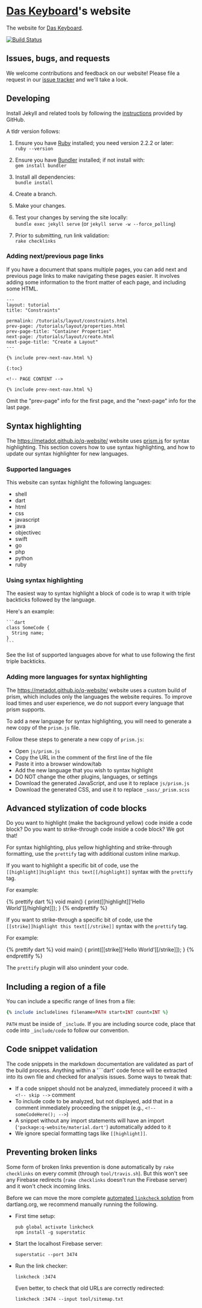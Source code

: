 # [Das Keyboard](https://metadot.github.io/q-website/)'s website

The website for [Das Keyboard](https://metadot.github.io/q-website/).

[![Build Status](https://travis-ci.com/metadot/q-website.svg?token=sBrjsq524qva4V6vzxWH&branch=master)](https://travis-ci.org/metadot/q-website)

## Issues, bugs, and requests

We welcome contributions and feedback on our website!
Please file a request in our
[issue tracker](https://github.com/DasKeyboard/q/issues/new)
and we'll take a look.

## Developing

Install Jekyll and related tools by following the
[instructions](https://help.github.com/articles/using-jekyll-with-pages/)
provided by GitHub.

A tldr version follows:

1. Ensure you have [Ruby](https://www.ruby-lang.org/en/documentation/installation/) installed; you need version 2.2.2 or later:<br>
`ruby --version`

1. Ensure you have [Bundler](http://bundler.io/) installed; if not install with:<br>
`gem install bundler`

1. Install all dependencies:<br>
`bundle install`

1. Create a branch.

1. Make your changes.

1. Test your changes by serving the site locally:<br>
`bundle exec jekyll serve` (or `jekyll serve -w --force_polling`)

1. Prior to submitting, run link validation:<br>
`rake checklinks`
### Adding next/previous page links

If you have a document that spans multiple pages, you can add next and previous
page links to make navigating these pages easier. It involves adding some information
to the front matter of each page, and including some HTML.

```
---
layout: tutorial
title: "Constraints"

permalink: /tutorials/layout/constraints.html
prev-page: /tutorials/layout/properties.html
prev-page-title: "Container Properties"
next-page: /tutorials/layout/create.html
next-page-title: "Create a Layout"
---

{% include prev-next-nav.html %}

{:toc}

<!-- PAGE CONTENT -->

{% include prev-next-nav.html %}
```

Omit the "prev-page" info for the first page, and the "next-page" info for the
last page.

## Syntax highlighting

The https://metadot.github.io/q-website/ website uses [prism.js](http://prismjs.com/) for syntax
highlighting. This section covers how to use syntax highlighting, and
how to update our syntax highlighter for new languages.

### Supported languages

This website can syntax highlight the following languages:

* shell
* dart
* html
* css
* javascript
* java
* objectivec
* swift
* go
* php
* python
* ruby

### Using syntax highlighting

The easiest way to syntax highlight a block of code is to wrap
it with triple backticks followed by the language.

Here's an example:

<!-- skip -->

	```dart
	class SomeCode {
	  String name;
	}
	```


See the list of supported languages above for what to use
following the first triple backticks.

### Adding more languages for syntax highlighting

The https://metadot.github.io/q-website/ website uses a custom build of prism, which
includes only the languages the website requires. To improve
load times and user experience, we do not support every
language that prism supports.

To add a new language for syntax highlighting, you will need
to generate a new copy of the `prism.js` file.

Follow these steps to generate a new copy of `prism.js`:

* Open `js/prism.js`
* Copy the URL in the comment of the first line of the file
* Paste it into a browser window/tab
* Add the new language that you wish to syntax highlight
* DO NOT change the other plugins, languages, or settings
* Download the generated JavaScript, and use it to replace `js/prism.js`
* Download the generated CSS, and use it to replace `_sass/_prism.scss`

## Advanced stylization of code blocks

Do you want to highlight (make the background yellow)
code inside a code block? Do you want to strike-through
code inside a code block? We got that!

For syntax highlighting, plus yellow highlighting
and strike-through formatting, use the `prettify` tag
with additional custom inline markup.

If you want to highlight a specific bit of code, use the
`[[highlight]]highlight this text[[/highlight]]` syntax
with the `prettify` tag.

For example:

<!-- skip -->
{% prettify dart %}
void main() {
  print([[highlight]]'Hello World'[[/highlight]]);
}
{% endprettify %}

If you want to strike-through a specific bit of code, use the
`[[strike]]highlight this text[[/strike]]` syntax
with the `prettify` tag.

For example:

<!-- skip -->
{% prettify dart %}
void main() {
  print([[strike]]'Hello World'[[/strike]]);
}
{% endprettify %}

The `prettify` plugin will also unindent your code.

## Including a region of a file

You can include a specific range of lines from a file:

```ruby
{% include includelines filename=PATH start=INT count=INT %}
```

`PATH` must be inside of `_include`. If you are including source code,
place that code into `_include/code` to follow our convention.

## Code snippet validation

The code snippets in the markdown documentation are validated as part of the
build process. Anything within a '\`\`\`dart' code fence will be extracted into
its own file and checked for analysis issues. Some ways to tweak that:

* If a code snippet should not be analyzed, immediately proceed it with
  a `<!-- skip -->` comment
* To include code to be analyzed, but not displayed, add that in a comment
  immediately proceeding the snippet (e.g., `<!-- someCodeHere(); -->`)
* A snippet without any import statements will have an import
  (`'package:q-website/material.dart'`)
  automatically added to it
* We ignore special formatting tags like `[[highlight]]`.

## Preventing broken links

Some form of broken links prevention is done automatically by `rake checklinks`
on every commit (through `tool/travis.sh`). But this won't see any Firebase 
redirects (`rake checklinks` doesn't run the Firebase server) and it won't
check incoming links.

Before we can move the more complete
[automated `linkcheck` solution](https://github.com/dart-lang/site-webdev/blob/master/scripts/check-links-using-fb.sh)
from dartlang.org, we recommend manually running the following.

* First time setup:

  ```
  pub global activate linkcheck
  npm install -g superstatic
  ```

* Start the localhost Firebase server:

  ```
  superstatic --port 3474
  ```
  
* Run the link checker:

  ```
  linkcheck :3474
  ```
  
  Even better, to check that old URLs are correctly redirected:

  ```
  linkcheck :3474 --input tool/sitemap.txt
  ```
